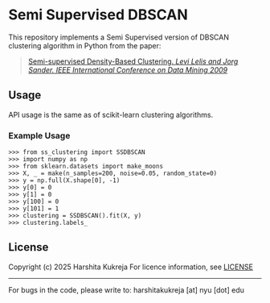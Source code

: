 # Semi Supervised DBSCAN

This repository implements a Semi Supervised version of DBSCAN clustering algorithm in Python from the paper:
> [Semi-supervised Density-Based Clustering. _Levi Lelis and Jorg Sander. IEEE International Conference on Data Mining 2009_](https://webdocs.cs.ualberta.ca/~santanad/papers/2009/lelisS09.pdf)

<!-- Tell something about what this code does --> 

## Usage
API usage is the same as of scikit-learn clustering algorithms.
### Example Usage
    >>> from ss_clustering import SSDBSCAN
    >>> import numpy as np
    >>> from sklearn.datasets import make_moons
    >>> X, _ = make(n_samples=200, noise=0.05, random_state=0)
    >>> y = np.full(X.shape[0], -1)
    >>> y[0] = 0
    >>> y[1] = 0
    >>> y[100] = 0
    >>> y[101] = 1
    >>> clustering = SSDBSCAN().fit(X, y)
    >>> clustering.labels_

<!-- ## Some results -->

## License

Copyright (c) 2025 Harshita Kukreja
For licence information, see [LICENSE](https://github.com/harshitakukreja/ssdbscan/blob/main/LICENSE)

---

For bugs in the code, please write to: harshitakukreja [at] nyu [dot] edu


